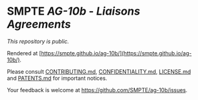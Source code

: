 # SMPTE _AG-10b_ - _Liaisons Agreements_

_This repository is *public*._

Rendered at [https://smpte.github.io/ag-10b/](https://smpte.github.io/ag-10b/).

Please consult [CONTRIBUTING.md](./CONTRIBUTING.md), [CONFIDENTIALITY.md](./CONFIDENTIALITY.md), [LICENSE.md](./LICENSE.md) and
[PATENTS.md](./PATENTS.md) for important notices.

Your feedback is welcome at https://github.com/SMPTE/ag-10b/issues.